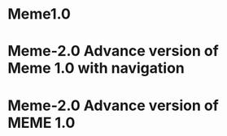 # Meme1.0
# Meme-2.0 Advance version of Meme 1.0 with navigation
# Meme-2.0 Advance version of MEME 1.0
